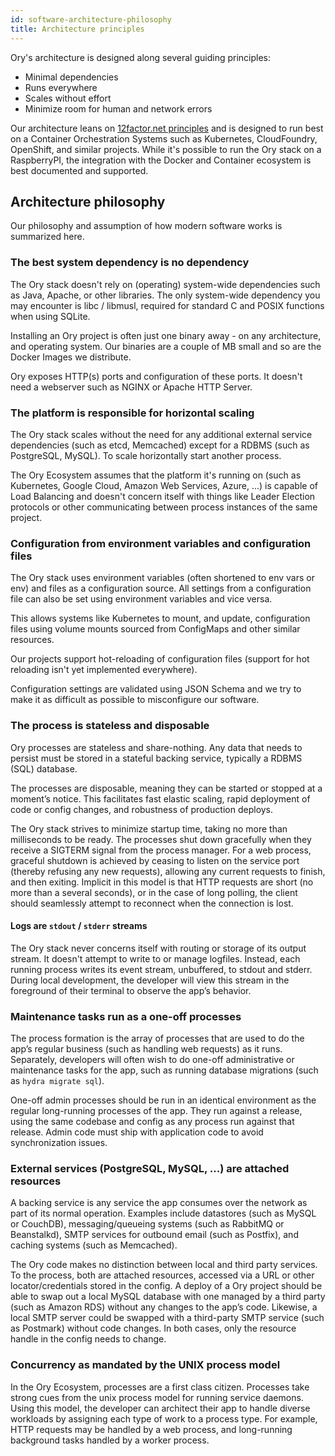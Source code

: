 ```yaml
---
id: software-architecture-philosophy
title: Architecture principles
---
```


Ory's architecture is designed along several guiding principles:

- Minimal dependencies
- Runs everywhere
- Scales without effort
- Minimize room for human and network errors

Our architecture leans on [12factor.net principles](https://www.12factor.net) and is designed to run best on a Container
Orchestration Systems such as Kubernetes, CloudFoundry, OpenShift, and similar projects. While it's possible to run the Ory stack
on a RaspberryPI, the integration with the Docker and Container ecosystem is best documented and supported.

## Architecture philosophy

Our philosophy and assumption of how modern software works is summarized here.

### The best system dependency is no dependency

The Ory stack doesn't rely on (operating) system-wide dependencies such as Java, Apache, or other libraries. The only system-wide
dependency you may encounter is libc / libmusl, required for standard C and POSIX functions when using SQLite.

Installing an Ory project is often just one binary away - on any architecture, and operating system. Our binaries are a couple of
MB small and so are the Docker Images we distribute.

Ory exposes HTTP(s) ports and configuration of these ports. It doesn't need a webserver such as NGINX or Apache HTTP Server.

### The platform is responsible for horizontal scaling

The Ory stack scales without the need for any additional external service dependencies (such as etcd, Memcached) except for a
RDBMS (such as PostgreSQL, MySQL). To scale horizontally start another process.

The Ory Ecosystem assumes that the platform it's running on (such as Kubernetes, Google Cloud, Amazon Web Services, Azure, ...) is
capable of Load Balancing and doesn't concern itself with things like Leader Election protocols or other communicating between
process instances of the same project.

### Configuration from environment variables and configuration files

The Ory stack uses environment variables (often shortened to env vars or env) and files as a configuration source. All settings
from a configuration file can also be set using environment variables and vice versa.

This allows systems like Kubernetes to mount, and update, configuration files using volume mounts sourced from ConfigMaps and
other similar resources.

Our projects support hot-reloading of configuration files (support for hot reloading isn't yet implemented everywhere).

Configuration settings are validated using JSON Schema and we try to make it as difficult as possible to misconfigure our
software.

### The process is stateless and disposable

Ory processes are stateless and share-nothing. Any data that needs to persist must be stored in a stateful backing service,
typically a RDBMS (SQL) database.

The processes are disposable, meaning they can be started or stopped at a moment’s notice. This facilitates fast elastic scaling,
rapid deployment of code or config changes, and robustness of production deploys.

The Ory stack strives to minimize startup time, taking no more than milliseconds to be ready. The processes shut down gracefully
when they receive a SIGTERM signal from the process manager. For a web process, graceful shutdown is achieved by ceasing to listen
on the service port (thereby refusing any new requests), allowing any current requests to finish, and then exiting. Implicit in
this model is that HTTP requests are short (no more than a several seconds), or in the case of long polling, the client should
seamlessly attempt to reconnect when the connection is lost.

#### Logs are `stdout` / `stderr` streams

The Ory stack never concerns itself with routing or storage of its output stream. It doesn't attempt to write to or manage
logfiles. Instead, each running process writes its event stream, unbuffered, to stdout and stderr. During local development, the
developer will view this stream in the foreground of their terminal to observe the app’s behavior.

### Maintenance tasks run as a one-off processes

The process formation is the array of processes that are used to do the app’s regular business (such as handling web requests) as
it runs. Separately, developers will often wish to do one-off administrative or maintenance tasks for the app, such as running
database migrations (such as `hydra migrate sql`).

One-off admin processes should be run in an identical environment as the regular long-running processes of the app. They run
against a release, using the same codebase and config as any process run against that release. Admin code must ship with
application code to avoid synchronization issues.

### External services (PostgreSQL, MySQL, ...) are attached resources

A backing service is any service the app consumes over the network as part of its normal operation. Examples include datastores
(such as MySQL or CouchDB), messaging/queueing systems (such as RabbitMQ or Beanstalkd), SMTP services for outbound email (such as
Postfix), and caching systems (such as Memcached).

The Ory code makes no distinction between local and third party services. To the process, both are attached resources, accessed
via a URL or other locator/credentials stored in the config. A deploy of a Ory project should be able to swap out a local MySQL
database with one managed by a third party (such as Amazon RDS) without any changes to the app’s code. Likewise, a local SMTP
server could be swapped with a third-party SMTP service (such as Postmark) without code changes. In both cases, only the resource
handle in the config needs to change.

### Concurrency as mandated by the UNIX process model

In the Ory Ecosystem, processes are a first class citizen. Processes take strong cues from the unix process model for running
service daemons. Using this model, the developer can architect their app to handle diverse workloads by assigning each type of
work to a process type. For example, HTTP requests may be handled by a web process, and long-running background tasks handled by a
worker process.
